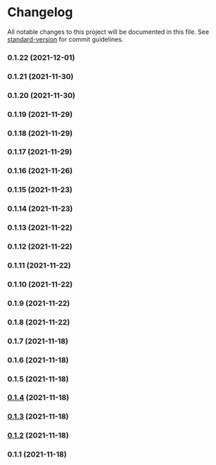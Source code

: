 # Changelog

All notable changes to this project will be documented in this file. See [standard-version](https://github.com/conventional-changelog/standard-version) for commit guidelines.

### 0.1.22 (2021-12-01)

### 0.1.21 (2021-11-30)

### 0.1.20 (2021-11-30)

### 0.1.19 (2021-11-29)

### 0.1.18 (2021-11-29)

### 0.1.17 (2021-11-29)

### 0.1.16 (2021-11-26)

### 0.1.15 (2021-11-23)

### 0.1.14 (2021-11-23)

### 0.1.13 (2021-11-22)

### 0.1.12 (2021-11-22)

### 0.1.11 (2021-11-22)

### 0.1.10 (2021-11-22)

### 0.1.9 (2021-11-22)

### 0.1.8 (2021-11-22)

### 0.1.7 (2021-11-18)

### 0.1.6 (2021-11-18)

### 0.1.5 (2021-11-18)

### [0.1.4](https://github.com/wallfair-organization/trading-engine/compare/v0.1.3...v0.1.4) (2021-11-18)

### [0.1.3](https://github.com/wallfair-organization/trading-engine/compare/v0.1.2...v0.1.3) (2021-11-18)

### [0.1.2](https://github.com/wallfair-organization/trading-engine/compare/v0.1.1...v0.1.2) (2021-11-18)

### 0.1.1 (2021-11-18)
